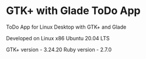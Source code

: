 # GTK+ with Glade ToDo App

ToDo App for Linux Desktop with GTK+ and Glade

Developed on Linux x86 Ubuntu 20.04 LTS

GTK+ version - 3.24.20
Ruby version - 2.7.0
